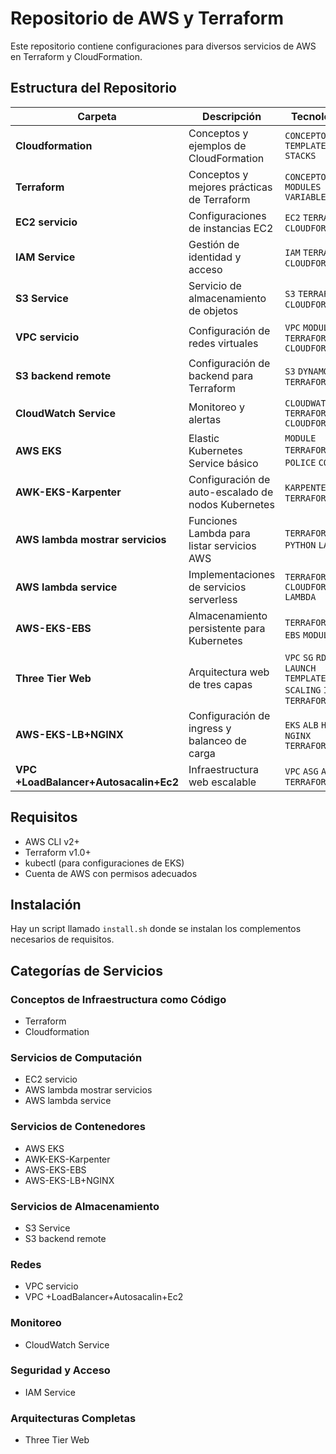 # Repositorio de AWS y Terraform

Este repositorio contiene configuraciones para diversos servicios de AWS en Terraform y CloudFormation.

## Estructura del Repositorio

| Carpeta | Descripción | Tecnologías |
|---------|-------------|-------------|
| **Cloudformation** | Conceptos y ejemplos de CloudFormation | `CONCEPTO` `TEMPLATES` `STACKS` |
| **Terraform** | Conceptos y mejores prácticas de Terraform | `CONCEPTO` `MODULES` `VARIABLES` |
| **EC2 servicio** | Configuraciones de instancias EC2 | `EC2` `TERRAFORM` `CLOUDFORMATION` |
| **IAM Service** | Gestión de identidad y acceso | `IAM` `TERRAFORM` `CLOUDFORMATION` |
| **S3 Service** | Servicio de almacenamiento de objetos | `S3` `TERRAFORM` `CLOUDFORMATION` |
| **VPC servicio** | Configuración de redes virtuales | `VPC` `MODULE` `TERRAFORM` `CLOUDFORMATION` |
| **S3 backend remote** | Configuración de backend para Terraform | `S3` `DYNAMODB` `TERRAFORM` |
| **CloudWatch Service** | Monitoreo y alertas | `CLOUDWATCH` `TERRAFORM` `CLOUDFORMATION` |
| **AWS EKS** | Elastic Kubernetes Service básico | `MODULE` `TERRAFORM` `VPC` `POLICE` `CODE` |
| **AWK-EKS-Karpenter** | Configuración de auto-escalado de nodos Kubernetes | `KARPENTER` `HELM` `TERRAFORM` |
| **AWS lambda mostrar servicios** | Funciones Lambda para listar servicios AWS | `TERRAFORM` `PYTHON` `LAMBDA` |
| **AWS lambda service** | Implementaciones de servicios serverless | `TERRAFORM` `CLOUDFORMATION` `LAMBDA` |
| **AWS-EKS-EBS** | Almacenamiento persistente para Kubernetes | `TERRAFORM` `EKS` `EBS` `MODULE` |
| **Three Tier Web** | Arquitectura web de tres capas | `VPC` `SG` `RDB` `LB` `LAUNCH TEMPLATE` `SCALING` `IAM` `TERRAFORM` |
| **AWS-EKS-LB+NGINX** | Configuración de ingress y balanceo de carga | `EKS` `ALB` `HELM` `NGINX` `TERRAFORM` |
| **VPC +LoadBalancer+Autosacalin+Ec2** | Infraestructura web escalable | `VPC` `ASG` `ALB` `EC2` `TERRAFORM` |

## Requisitos

- AWS CLI v2+
- Terraform v1.0+
- kubectl (para configuraciones de EKS)
- Cuenta de AWS con permisos adecuados

## Instalación

Hay un script llamado `install.sh` donde se instalan los complementos necesarios de requisitos.

## Categorías de Servicios

### Conceptos de Infraestructura como Código
- Terraform
- Cloudformation

### Servicios de Computación
- EC2 servicio
- AWS lambda mostrar servicios
- AWS lambda service

### Servicios de Contenedores
- AWS EKS
- AWK-EKS-Karpenter
- AWS-EKS-EBS
- AWS-EKS-LB+NGINX

### Servicios de Almacenamiento
- S3 Service
- S3 backend remote

### Redes
- VPC servicio
- VPC +LoadBalancer+Autosacalin+Ec2

### Monitoreo
- CloudWatch Service

### Seguridad y Acceso
- IAM Service

### Arquitecturas Completas
- Three Tier Web
